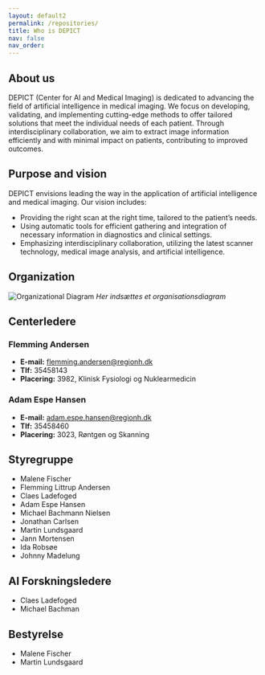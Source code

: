 ```yaml
---
layout: default2
permalink: /repositories/
title: Who is DEPICT
nav: false
nav_order: 
---
```


## About us

DEPICT (Center for AI and Medical Imaging) is dedicated to advancing the field of artificial intelligence in medical imaging. We focus on developing, validating, and implementing cutting-edge methods to offer tailored solutions that meet the individual needs of each patient. Through interdisciplinary collaboration, we aim to extract image information efficiently and with minimal impact on patients, contributing to improved outcomes.

## Purpose and vision

DEPICT envisions leading the way in the application of artificial intelligence and medical imaging. Our vision includes:
- Providing the right scan at the right time, tailored to the patient’s needs.
- Using automatic tools for efficient gathering and integration of necessary information in diagnostics and clinical settings.
- Emphasizing interdisciplinary collaboration, utilizing the latest scanner technology, medical image analysis, and artificial intelligence.

## Organization

![Organizational Diagram](/assets/img/organization_diagram.png)
*Her indsættes et organisationsdiagram*

## Centerledere

### Flemming Andersen
- **E-mail:** flemming.andersen@regionh.dk
- **Tlf:** 35458143
- **Placering:** 3982, Klinisk Fysiologi og Nuklearmedicin

### Adam Espe Hansen
- **E-mail:** adam.espe.hansen@regionh.dk
- **Tlf:** 35458460
- **Placering:** 3023, Røntgen og Skanning

## Styregruppe

- Malene Fischer
- Flemming Littrup Andersen
- Claes Ladefoged
- Adam Espe Hansen
- Michael Bachmann Nielsen
- Jonathan Carlsen
- Martin Lundsgaard
- Jann Mortensen
- Ida Robsøe
- Johnny Madelung

## AI Forskningsledere

- Claes Ladefoged
- Michael Bachman

## Bestyrelse

- Malene Fischer
- Martin Lundsgaard
